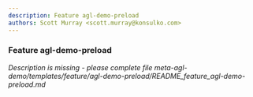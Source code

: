 ```yaml
---
description: Feature agl-demo-preload
authors: Scott Murray <scott.murray@konsulko.com>
---
```

	
### Feature agl-demo-preload
	 
*Description is missing - please complete file meta-agl-demo/templates/feature/agl-demo-preload/README_feature_agl-demo-preload.md*

